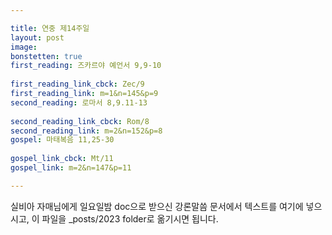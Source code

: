```yaml
---

title: 연중 제14주일
layout: post 
image: 
bonstetten: true
first_reading: 즈카르야 예언서 9,9-10
 
first_reading_link_cbck: Zec/9
first_reading_link: m=1&n=145&p=9
second_reading: 로마서 8,9.11-13
 
second_reading_link_cbck: Rom/8
second_reading_link: m=2&n=152&p=8
gospel: 마태복음 11,25-30
 
gospel_link_cbck: Mt/11
gospel_link: m=2&n=147&p=11

---
```



실비아 자매님에게 일요일밤 doc으로 받으신
강론말씀 문서에서
텍스트를 여기에 넣으시고,
이 파일을 _posts/2023 folder로 옮기시면 됩니다.
